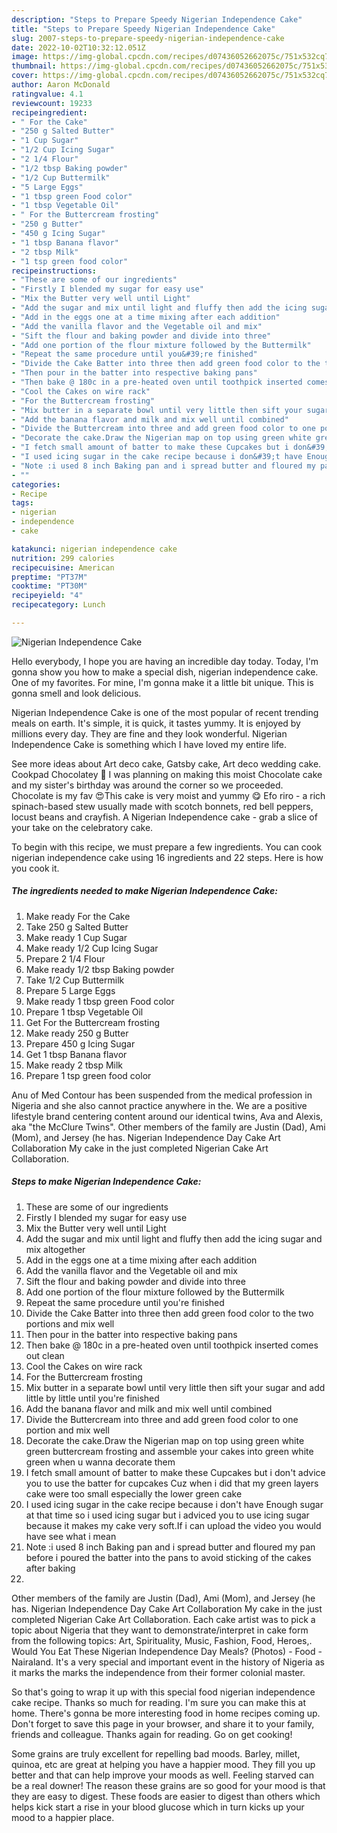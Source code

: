 ```yaml
---
description: "Steps to Prepare Speedy Nigerian Independence Cake"
title: "Steps to Prepare Speedy Nigerian Independence Cake"
slug: 2007-steps-to-prepare-speedy-nigerian-independence-cake
date: 2022-10-02T10:32:12.051Z
image: https://img-global.cpcdn.com/recipes/d07436052662075c/751x532cq70/nigerian-independence-cake-recipe-main-photo.jpg
thumbnail: https://img-global.cpcdn.com/recipes/d07436052662075c/751x532cq70/nigerian-independence-cake-recipe-main-photo.jpg
cover: https://img-global.cpcdn.com/recipes/d07436052662075c/751x532cq70/nigerian-independence-cake-recipe-main-photo.jpg
author: Aaron McDonald
ratingvalue: 4.1
reviewcount: 19233
recipeingredient:
- " For the Cake"
- "250 g Salted Butter"
- "1 Cup Sugar"
- "1/2 Cup Icing Sugar"
- "2 1/4 Flour"
- "1/2 tbsp Baking powder"
- "1/2 Cup Buttermilk"
- "5 Large Eggs"
- "1 tbsp green Food color"
- "1 tbsp Vegetable Oil"
- " For the Buttercream frosting"
- "250 g Butter"
- "450 g Icing Sugar"
- "1 tbsp Banana flavor"
- "2 tbsp Milk"
- "1 tsp green food color"
recipeinstructions:
- "These are some of our ingredients"
- "Firstly I blended my sugar for easy use"
- "Mix the Butter very well until Light"
- "Add the sugar and mix until light and fluffy then add the icing sugar and mix altogether"
- "Add in the eggs one at a time mixing after each addition"
- "Add the vanilla flavor and the Vegetable oil and mix"
- "Sift the flour and baking powder and divide into three"
- "Add one portion of the flour mixture followed by the Buttermilk"
- "Repeat the same procedure until you&#39;re finished"
- "Divide the Cake Batter into three then add green food color to the two portions and mix well"
- "Then pour in the batter into respective baking pans"
- "Then bake @ 180c in a pre-heated oven until toothpick inserted comes out clean"
- "Cool the Cakes on wire rack"
- "For the Buttercream frosting"
- "Mix butter in a separate bowl until very little then sift your sugar and add little by little until you&#39;re finished"
- "Add the banana flavor and milk and mix well until combined"
- "Divide the Buttercream into three and add green food color to one portion and mix well"
- "Decorate the cake.Draw the Nigerian map on top using green white green buttercream frosting and assemble your cakes into green white green when u wanna decorate them"
- "I fetch small amount of batter to make these Cupcakes but i don&#39;t advice you to use the batter for cupcakes Cuz when i did that my green layers cake were too small especially the lower green cake"
- "I used icing sugar in the cake recipe because i don&#39;t have Enough sugar at that time so i used icing sugar but i adviced you to use icing sugar because it makes my cake very soft.If i can upload the video you would have see what i mean"
- "Note :i used 8 inch Baking pan and i spread butter and floured my pan before i poured the batter into the pans to avoid sticking of the cakes after baking"
- ""
categories:
- Recipe
tags:
- nigerian
- independence
- cake

katakunci: nigerian independence cake 
nutrition: 299 calories
recipecuisine: American
preptime: "PT37M"
cooktime: "PT30M"
recipeyield: "4"
recipecategory: Lunch

---
```



![Nigerian Independence Cake](https://img-global.cpcdn.com/recipes/d07436052662075c/751x532cq70/nigerian-independence-cake-recipe-main-photo.jpg)

Hello everybody, I hope you are having an incredible day today. Today, I'm gonna show you how to make a special dish, nigerian independence cake. One of my favorites. For mine, I'm gonna make it a little bit unique. This is gonna smell and look delicious.

Nigerian Independence Cake is one of the most popular of recent trending meals on earth. It's simple, it is quick, it tastes yummy. It is enjoyed by millions every day. They are fine and they look wonderful. Nigerian Independence Cake is something which I have loved my entire life.

See more ideas about Art deco cake, Gatsby cake, Art deco wedding cake. Cookpad Chocolatey 💃 I was planning on making this moist Chocolate cake and my sister&#39;s birthday was around the corner so we proceeded. Chocolate is my fav 😍This cake is very moist and yummy 😋 Efo riro - a rich spinach-based stew usually made with scotch bonnets, red bell peppers, locust beans and crayfish. A Nigerian Independence cake - grab a slice of your take on the celebratory cake.


To begin with this recipe, we must prepare a few ingredients. You can cook nigerian independence cake using 16 ingredients and 22 steps. Here is how you cook it.

<!--inarticleads1-->

##### The ingredients needed to make Nigerian Independence Cake:

1. Make ready  For the Cake
1. Take 250 g Salted Butter
1. Make ready 1 Cup Sugar
1. Make ready 1/2 Cup Icing Sugar
1. Prepare 2 1/4 Flour
1. Make ready 1/2 tbsp Baking powder
1. Take 1/2 Cup Buttermilk
1. Prepare 5 Large Eggs
1. Make ready 1 tbsp green Food color
1. Prepare 1 tbsp Vegetable Oil
1. Get  For the Buttercream frosting
1. Make ready 250 g Butter
1. Prepare 450 g Icing Sugar
1. Get 1 tbsp Banana flavor
1. Make ready 2 tbsp Milk
1. Prepare 1 tsp green food color


Anu of Med Contour has been suspended from the medical profession in Nigeria and she also cannot practice anywhere in the. We are a positive lifestyle brand centering content around our identical twins, Ava and Alexis, aka &#34;the McClure Twins&#34;. Other members of the family are Justin (Dad), Ami (Mom), and Jersey (he has. Nigerian Independence Day Cake Art Collaboration My cake in the just completed Nigerian Cake Art Collaboration. 

<!--inarticleads2-->

##### Steps to make Nigerian Independence Cake:

1. These are some of our ingredients
1. Firstly I blended my sugar for easy use
1. Mix the Butter very well until Light
1. Add the sugar and mix until light and fluffy then add the icing sugar and mix altogether
1. Add in the eggs one at a time mixing after each addition
1. Add the vanilla flavor and the Vegetable oil and mix
1. Sift the flour and baking powder and divide into three
1. Add one portion of the flour mixture followed by the Buttermilk
1. Repeat the same procedure until you&#39;re finished
1. Divide the Cake Batter into three then add green food color to the two portions and mix well
1. Then pour in the batter into respective baking pans
1. Then bake @ 180c in a pre-heated oven until toothpick inserted comes out clean
1. Cool the Cakes on wire rack
1. For the Buttercream frosting
1. Mix butter in a separate bowl until very little then sift your sugar and add little by little until you&#39;re finished
1. Add the banana flavor and milk and mix well until combined
1. Divide the Buttercream into three and add green food color to one portion and mix well
1. Decorate the cake.Draw the Nigerian map on top using green white green buttercream frosting and assemble your cakes into green white green when u wanna decorate them
1. I fetch small amount of batter to make these Cupcakes but i don&#39;t advice you to use the batter for cupcakes Cuz when i did that my green layers cake were too small especially the lower green cake
1. I used icing sugar in the cake recipe because i don&#39;t have Enough sugar at that time so i used icing sugar but i adviced you to use icing sugar because it makes my cake very soft.If i can upload the video you would have see what i mean
1. Note :i used 8 inch Baking pan and i spread butter and floured my pan before i poured the batter into the pans to avoid sticking of the cakes after baking
1. 


Other members of the family are Justin (Dad), Ami (Mom), and Jersey (he has. Nigerian Independence Day Cake Art Collaboration My cake in the just completed Nigerian Cake Art Collaboration. Each cake artist was to pick a topic about Nigeria that they want to demonstrate/interpret in cake form from the following topics: Art, Spirituality, Music, Fashion, Food, Heroes,. Would You Eat These Nigerian Independence Day Meals? (Photos) - Food - Nairaland. It&#39;s a very special and important event in the history of Nigeria as it marks the marks the independence from their former colonial master. 

So that's going to wrap it up with this special food nigerian independence cake recipe. Thanks so much for reading. I'm sure you can make this at home. There's gonna be more interesting food in home recipes coming up. Don't forget to save this page in your browser, and share it to your family, friends and colleague. Thanks again for reading. Go on get cooking!

Some grains are truly excellent for repelling bad moods. Barley, millet, quinoa, etc are great at helping you have a happier mood. They fill you up better and that can help improve your moods as well. Feeling starved can be a real downer! The reason these grains are so good for your mood is that they are easy to digest. These foods are easier to digest than others which helps kick start a rise in your blood glucose which in turn kicks up your mood to a happier place.
